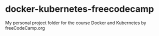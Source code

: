 # docker-kubernetes-freecodecamp
My personal project folder for the course Docker and Kubernetes by freeCodeCamp.org
